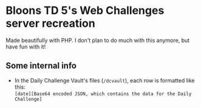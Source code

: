 # Bloons TD 5's Web Challenges server recreation
Made beautifully with PHP. I don't plan to do much with this anymore, but have fun with it!

## Some internal info
- In the Daily Challenge Vault's files (`/dcvault`), each row is formatted like this:<br>
`[date][Base64 encoded JSON, which contains the data for the Daily Challenge]`
